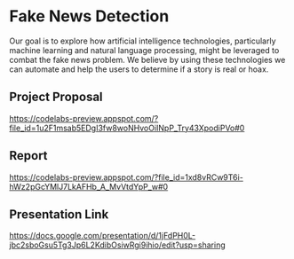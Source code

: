 # Fake News Detection
Our goal is to explore how artificial intelligence technologies, particularly machine learning and natural language processing, might be leveraged to combat the fake news problem. We believe by using these technologies we can automate and help the users to determine if a story is real or hoax.

## Project Proposal
https://codelabs-preview.appspot.com/?file_id=1u2F1msab5EDgI3fw8woNHvoOiINpP_Try43XpodiPVo#0

## Report

https://codelabs-preview.appspot.com/?file_id=1xd8vRCw9T6i-hWz2pGcYMlJ7LkAFHb_A_MvVtdYpP_w#0

## Presentation Link

https://docs.google.com/presentation/d/1jFdPH0L-jbc2sboGsu5Tg3Jp6L2KdibOsiwRgi9ihio/edit?usp=sharing

